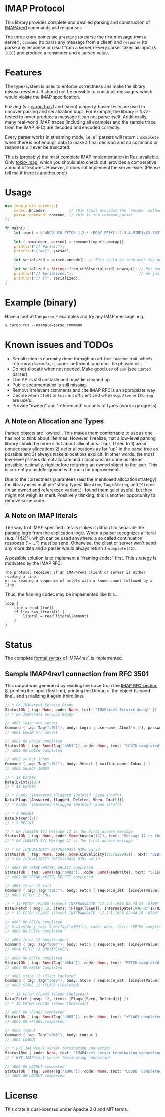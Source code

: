 # IMAP Protocol

This library provides complete and detailed parsing and construction of [IMAP4rev1](https://tools.ietf.org/html/rfc3501) commands and responses.

The three entry points are `greeting` (to parse the first message from a server), `command` (to parse any message from a client) and `response` (to parse any response or result from a server.) Every parser takes an input (`&[u8]`) and produce a remainder and a parsed value.

# Features

The type-system is used to enforce correctness and make the library misuse resistent. It should not be possible to construct messages, which would violate the IMAP specification.

Fuzzing (via [cargo fuzz](https://github.com/rust-fuzz/cargo-fuzz)) and (soon) property-based tests are used to uncover parsing and serialization bugs. For example, the library is fuzz-tested to never produce a message it can not parse itself. Additionally, many real-world IMAP traces (including all examples and the sample trace from the IMAP RFC) are decoded and encoded correctly.

Every parser works in streaming mode, i.e. all parsers will return `Incomplete` when there is not enough data to make a final decision and no command or response will ever be truncated.

This is (probably) the most complete IMAP implementation in Rust available. Only [tokio-imap](https://github.com/djc/tokio-imap), which you should also check out, provides a comperative amount of features. However, it does not implement the server-side. (Please tell me if there is another one!)

# Usage

```rust
use imap_proto_server::{
    codec::Encoder,          // This trait provides the `encode` method.
    parse::command::command, // This is the command parser.
};

fn main() {
    let input = b"ABCD UID FETCH 1,2:* (BODY.PEEK[1.2.3.4.MIME]<42.1337>)\r\n";

    let (_remainder, parsed) = command(input).unwrap();
    println!("// Parsed:");
    println!("{:#?}", parsed);

    let serialized = parsed.encode(); // This could be send over the network.
    
    let serialized = String::from_utf8(serialized).unwrap(); // Not every IMAP message is valid UTF-8.
    println!("// Serialized:");                              // We just ignore that, so that we can print the message.
    println!("// {}", serialized);
}
```

# Example (binary)

Have a look at the `parse_*` examples and try any IMAP message, e.g.

```
$ cargo run --example=parse_command
```

# Known issues and TODOs

* Serialization is currently done through an ad-hoc `Encoder` trait, which returns an `Vec<u8>`, is super inefficient, and must be phased out.
* Do not allocate when not needed. Make good use of `Cow` (see `quoted` parser).
* The API is still unstable and must be cleaned up.
* Public documentation is still missing.
* Remove irrelevant comments and cite IMAP RFC is an appropriate way
* Decide when `&[u8]` or `&str` is sufficient and when e.g. `Atom` or `IString` are useful.
* Provide "owned" and "referenced" variants of types (work in progress)

## A Note on Allocation and Types

Parsed objects are "owned". This makes them comfortable to use as one has not to think about lifetimes. However, I realize, that a low-level parsing library should be more strict about allocations. Thus, I tried to 1) avoid unnecessary allocations 2) defer allocations as far "up" in the parse tree as possible and 3) always make allocations explicit. In other words: the most low-level parsers do not allocate and allocations are done as late as possible, optimally, right before returning an owned object to the user. This is currently a middle-ground with room for improvement.

Due to the correctness guarantees (and the mentioned allocation strategy), the library uses multiple "string types" like `Atom`, `Tag`, `NString`, and `IString` (in an owned and referenced variant.) I found them quiet useful, but they might not weigh its merit. Positively thinking, this is another opportunity to remove some code.

## A Note on IMAP literals

The way that IMAP specified literals makes it difficult to separate the parsing logic from the application logic. When a parser recognizes a literal (e.g. "{42}"), which can be used anywhere, a so called continuation response ("+ ...") must be send.
Otherwise, the client or server won't send any more data and a parser would always return `Incomplete(42)`.

A possible solution is to implement a "framing codec" first. This strategy is motivated by the IMAP RFC:

```
The protocol receiver of an IMAP4rev1 client or server is either reading a line,
or is reading a sequence of octets with a known count followed by a line.
```

Thus, the framing codec may be implemented like this...

```
loop {
    line = read_line()
    if line.has_literal() {
        literal = read_literal(amount)
    }
}
```

# Status

The complete [formal syntax](https://tools.ietf.org/html/rfc3501#section-9) of IMPA4rev1 is implemented.

## Sample IMAP4rev1 connection from RFC 3501

This output was generated by reading the trace from the [IMAP RFC section 8](https://tools.ietf.org/html/rfc3501#section-8), printing the input (first line), printing the Debug of the object (second line), and serializing it again (third line).

```rust
// * OK IMAP4rev1 Service Ready
Status(Ok { tag: None, code: None, text: "IMAP4rev1 Service Ready" })
// * OK IMAP4rev1 Service Ready

// a001 login mrc secret
Command { tag: Tag("a001"), body: Login { username: Atom("mrc"), password: Atom("secret") } }
// a001 LOGIN mrc secret

// a001 OK LOGIN completed
Status(Ok { tag: Some(Tag("a001")), code: None, text: "LOGIN completed" })
// a001 OK LOGIN completed

// a002 select inbox
Command { tag: Tag("a002"), body: Select { mailbox_name: Inbox } }
// a002 SELECT INBOX

// * 18 EXISTS
Data(Exists(18))
// * 18 EXISTS

// * FLAGS (\Answered \Flagged \Deleted \Seen \Draft)
Data(Flags([Answered, Flagged, Deleted, Seen, Draft]))
// * FLAGS (\Answered \Flagged \Deleted \Seen \Draft)

// * 2 RECENT
Data(Recent(2))
// * 2 RECENT

// * OK [UNSEEN 17] Message 17 is the first unseen message
Status(Ok { tag: None, code: Some(Unseen(17)), text: "Message 17 is the first unseen message" })
// * OK [UNSEEN 17] Message 17 is the first unseen message

// * OK [UIDVALIDITY 3857529045] UIDs valid
Status(Ok { tag: None, code: Some(UidValidity(3857529045)), text: "UIDs valid" })
// * OK [UIDVALIDITY 3857529045] UIDs valid

// a002 OK [READ-WRITE] SELECT completed
Status(Ok { tag: Some(Tag("a002")), code: Some(ReadWrite), text: "SELECT completed" })
// a002 OK [READ-WRITE] SELECT completed

// a003 fetch 12 full
Command { tag: Tag("a003"), body: Fetch { sequence_set: [Single(Value(12))], items: Macro(Full), uid: false } }
// a003 FETCH 12 FULL

// * 12 FETCH (FLAGS (\Seen) INTERNALDATE "17-Jul-1996 02:44:25 -0700" RFC822.SIZE 4286 ENVELOPE ("Wed, 17 Jul 1996 02:23:25 -0700 (PDT)" "IMAP4rev1 WG mtg summary and minutes" (("Terry Gray" NIL "gray" "cac.washington.edu")) (("Terry Gray" NIL "gray" "cac.washington.edu")) (("Terry Gray" NIL "gray" "cac.washington.edu")) ((NIL NIL "imap" "cac.washington.edu")) ((NIL NIL "minutes" "CNRI.Reston.VA.US")("John Klensin" NIL "KLENSIN" "MIT.EDU")) NIL NIL "<B27397-0100000@cac.washington.edu>") BODY ("TEXT" "PLAIN" ("CHARSET" "US-ASCII") NIL NIL "7BIT" 3028 92))
Data(Fetch { msg: 12, items: [Flags([Seen]), InternalDate(1996-07-17T02:44:25-07:00), Rfc822Size(4286), Envelope(Envelope { date: NString(Some(Quoted("Wed, 17 Jul 1996 02:23:25 -0700 (PDT)"))), subject: NString(Some(Quoted("IMAP4rev1 WG mtg summary and minutes"))), from: [Address { name: NString(Some(Quoted("Terry Gray"))), adl: NString(None), mailbox: NString(Some(Quoted("gray"))), host: NString(Some(Quoted("cac.washington.edu"))) }], sender: [Address { name: NString(Some(Quoted("Terry Gray"))), adl: NString(None), mailbox: NString(Some(Quoted("gray"))), host: NString(Some(Quoted("cac.washington.edu"))) }], reply_to: [Address { name: NString(Some(Quoted("Terry Gray"))), adl: NString(None), mailbox: NString(Some(Quoted("gray"))), host: NString(Some(Quoted("cac.washington.edu"))) }], to: [Address { name: NString(None), adl: NString(None), mailbox: NString(Some(Quoted("imap"))), host: NString(Some(Quoted("cac.washington.edu"))) }], cc: [Address { name: NString(None), adl: NString(None), mailbox: NString(Some(Quoted("minutes"))), host: NString(Some(Quoted("CNRI.Reston.VA.US"))) }, Address { name: NString(Some(Quoted("John Klensin"))), adl: NString(None), mailbox: NString(Some(Quoted("KLENSIN"))), host: NString(Some(Quoted("MIT.EDU"))) }], bcc: [], in_reply_to: NString(None), message_id: NString(Some(Quoted("<B27397-0100000@cac.washington.edu>"))) }), Body(Single { body: Body { basic: BasicFields { parameter_list: [(Quoted("CHARSET"), Quoted("US-ASCII"))], id: NString(None), description: NString(None), content_transfer_encoding: Quoted("7BIT"), size: 3028 }, specific: Text { subtype: Quoted("PLAIN"), number_of_lines: 92 } }, extension: None })] })
// * 12 FETCH (FLAGS (\Seen) INTERNALDATE "17-Jul-1996 02:44:25 -0700" RFC822.SIZE 4286 ENVELOPE ("Wed, 17 Jul 1996 02:23:25 -0700 (PDT)" "IMAP4rev1 WG mtg summary and minutes" (("Terry Gray" NIL "gray" "cac.washington.edu")) (("Terry Gray" NIL "gray" "cac.washington.edu")) (("Terry Gray" NIL "gray" "cac.washington.edu")) ((NIL NIL "imap" "cac.washington.edu"))((NIL NIL "minutes" "CNRI.Reston.VA.US")("John Klensin" NIL "KLENSIN" "MIT.EDU")) NIL NIL "<B27397-0100000@cac.washington.edu>") BODY ("TEXT" "PLAIN" ("CHARSET" "US-ASCII") NIL NIL "7BIT" 3028 92))

// a003 OK FETCH completed
// Status(Ok { tag: Some(Tag("a003")), code: None, text: "FETCH completed" })
// a003 OK FETCH completed

// a004 fetch 12 body[header]
Command { tag: Tag("a004"), body: Fetch { sequence_set: [Single(Value(12))], items: DataItems([BodyExt { section: Some(Header(None)), partial: None, peek: false }]), uid: false } }
// a004 FETCH 12 BODY[HEADER]

// a004 OK FETCH completed
Status(Ok { tag: Some(Tag("a004")), code: None, text: "FETCH completed" })
// a004 OK FETCH completed

// a005 store 12 +flags \deleted
Command { tag: Tag("a005"), body: Store { sequence_set: [Single(Value(12))], kind: Add, response: Answer, flags: [Deleted], uid: false } }
// a005 STORE 12 +FLAGS (\Deleted)

// * 12 FETCH (FLAGS (\Seen \Deleted))
Data(Fetch { msg: 12, items: [Flags([Seen, Deleted])] })
// * 12 FETCH (FLAGS (\Seen \Deleted))

// a005 OK +FLAGS completed
Status(Ok { tag: Some(Tag("a005")), code: None, text: "+FLAGS completed" })
// a005 OK +FLAGS completed

// a006 logout
Command { tag: Tag("a006"), body: Logout }
// a006 LOGOUT

// * BYE IMAP4rev1 server terminating connection
Status(Bye { code: None, text: "IMAP4rev1 server terminating connection" })
// * BYE IMAP4rev1 server terminating connection

// a006 OK LOGOUT completed
Status(Ok { tag: Some(Tag("a006")), code: None, text: "LOGOUT completed" })
// a006 OK LOGOUT completed 
```

# License

This crate is dual-licensed under Apache 2.0 and MIT terms.
